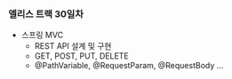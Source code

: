 ### 엘리스 트랙 30일차

- 스프링 MVC
  - REST API 설계 및 구현
  - GET, POST, PUT, DELETE
  - @PathVariable, @RequestParam, @RequestBody ...